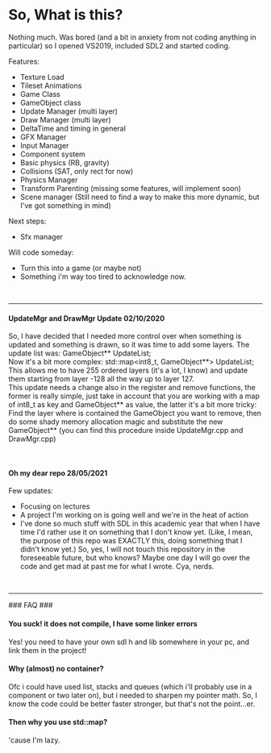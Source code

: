 # So, What is this?
Nothing much. 
Was bored (and a bit in anxiety from not coding anything in particular) so I opened VS2019, included SDL2 and started coding. 

Features:
- Texture Load
- Tileset Animations
- Game Class
- GameObject class
- Update Manager (multi layer)
- Draw Manager (multi layer)
- DeltaTime and timing in general
- GFX Manager
- Input Manager 
- Component system
- Basic physics (RB, gravity)
- Collisions (SAT, only rect for now)
- Physics Manager
- Transform Parenting (missing some features, will implement soon)
- Scene manager (Still need to find a way to make this more dynamic, but I've got something in mind)

Next steps:
- Sfx manager 


Will code someday:
- Turn this into a game (or maybe not)
- Something i'm way too tired to acknowledge now. 

<br>
<hr/>

 #### UpdateMgr and DrawMgr Update 02/10/2020 ####

So, I have decided that I needed more control over when something is updated and something is drawn, so it was time to add some layers.
The update list was:  GameObject** UpdateList; <br>
Now it's a bit more complex: std::map<int8_t, GameObject**> UpdateList;<br>
This allows me to have 255 ordered layers (it's a lot, I know) and update them starting from layer -128 all the way up to layer 127.<br>
This update needs a change also in the register and remove functions, the former is really simple, just take in account that you are working
with a map of int8_t as key and GameObject** as value, the latter it's a bit more tricky:<br> Find the layer where is contained the GameObject
you want to remove, then do some shady memory allocation magic and substitute the new GameObject** (you can find this procedure inside 
UpdateMgr.cpp and DrawMgr.cpp)

<br>

#### Oh my dear repo 28/05/2021 ####
Few updates:
- Focusing on lectures
- A project I'm working on is going well and we're in the heat of action
- I've done so much stuff with SDL in this academic year that when I have time I'd rather use it on something that I don't know yet. (Like, I mean, the purpose of this repo was EXACTLY this, doing something that I didn't know yet.) 
So, yes, I will not touch this repository in the foreseeable future, but who knows? Maybe one day I will go over the code and get mad at past me for what I wrote.
Cya, nerds. 

<br>
<hr/>
 ### FAQ ###

#### You suck! it does not compile, I have some linker errors ####
 Yes! you need to have your own sdl h and lib somewhere in your pc, and link them in the project! 
 <br>
#### Why (almost) no container? ####
 Ofc i could have used list, stacks and queues (which i'll probably use in a component or two later on), but i needed to sharpen my pointer math.
 So, I know the code could be better faster stronger, but that's not the point...er.
 <br>
#### Then why you use std::map? #### 
 'cause I'm lazy. 
